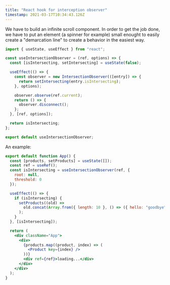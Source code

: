 ```yaml
---
title: "React hook for interception observer"
timestamp: 2021-03-17T10:34:43.126Z
---
```


We have to build an infinite scroll component.
In order to get the job done, we have to put an element (a spinner for example) small enought to easily create a "demarcation line" to create a behavior in the easiest way.

```jsx
import { useState, useEffect } from "react";

const useIntersectionObserver = (ref, options) => {
  const [isIntersecting, setIntersecting] = useState(false);

  useEffect(() => {
    const observer = new IntersectionObserver(([entry]) => {
      return setIntersecting(entry.isIntersecting);
    }, options);

    observer.observe(ref.current);
    return () => {
      observer.disconnect();
    };
  }, [ref, options]);

  return isIntersecting;
};

export default useIntersectionObserver;
```


An example: 

```jsx
export default function App() {
  const [products, setProducts] = useState([]);
  const ref = useRef();
  const isIntersecting = useIntersectionObserver(ref, {
    root: null,
    threshold: 0
  });

  useEffect(() => {
    if (isIntersecting) {
      setProducts((old) =>
        old.concat(Array.from({ length: 10 }, () => ({ hello: "goodbye" })))
      );
    }
  }, [isIntersecting]);

  return (
    <div className="App">
      <div>
        {products.map((product, index) => (
          <Product key={index} />
        ))}
        <div ref={ref}>loading...</div>
      </div>
    </div>
  );
}
```
